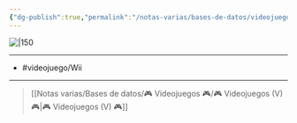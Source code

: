 ```yaml
---
{"dg-publish":true,"permalink":"/notas-varias/bases-de-datos/videojuegos/v-inazuma-eleven-go-strikers-2013/"}
---
```



![|150](https://images.igdb.com/igdb/image/upload/t_cover_big/co6t3s.jpg)

---

- #videojuego/Wii

---

> [[Notas varias/Bases de datos/🎮 Videojuegos 🎮/🎮 Videojuegos (V) 🎮\|🎮 Videojuegos (V) 🎮]]